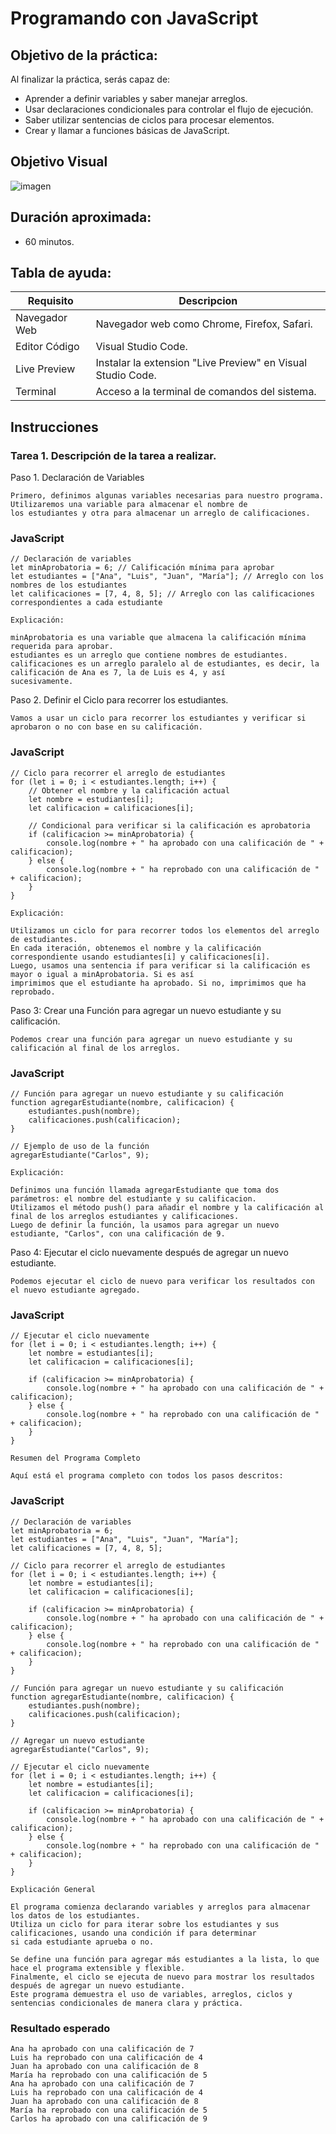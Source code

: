 # Programando con JavaScript

## Objetivo de la práctica:
Al finalizar la práctica, serás capaz de:
- Aprender a definir variables y saber manejar arreglos.
- Usar declaraciones condicionales para controlar el flujo de ejecución.
- Saber utilizar sentencias de ciclos para procesar elementos.
- Crear y llamar a funciones básicas de JavaScript.


## Objetivo Visual 

![imagen](../imagenes/capitulo5/funcion_javascript.png)

## Duración aproximada:
- 60 minutos.

## Tabla de ayuda:
| Requisito | Descripcion|
| --- | --- |
| Navegador Web | Navegador web como Chrome, Firefox, Safari. |
| Editor Código | Visual Studio Code. |
| Live Preview | Instalar la extension "Live Preview" en Visual Studio Code. |
| Terminal | Acceso a la terminal de comandos del sistema. |

## Instrucciones 

### Tarea 1. Descripción de la tarea a realizar.

Paso 1. Declaración de Variables

    Primero, definimos algunas variables necesarias para nuestro programa. Utilizaremos una variable para almacenar el nombre de 
    los estudiantes y otra para almacenar un arreglo de calificaciones.

### JavaScript
```
// Declaración de variables
let minAprobatoria = 6; // Calificación mínima para aprobar
let estudiantes = ["Ana", "Luis", "Juan", "María"]; // Arreglo con los nombres de los estudiantes
let calificaciones = [7, 4, 8, 5]; // Arreglo con las calificaciones correspondientes a cada estudiante
```

    Explicación:

    minAprobatoria es una variable que almacena la calificación mínima requerida para aprobar.
    estudiantes es un arreglo que contiene nombres de estudiantes.
    calificaciones es un arreglo paralelo al de estudiantes, es decir, la calificación de Ana es 7, la de Luis es 4, y así 
    sucesivamente.

Paso 2. Definir el Ciclo para recorrer los estudiantes.

    Vamos a usar un ciclo para recorrer los estudiantes y verificar si aprobaron o no con base en su calificación.

### JavaScript
```
// Ciclo para recorrer el arreglo de estudiantes
for (let i = 0; i < estudiantes.length; i++) {
    // Obtener el nombre y la calificación actual
    let nombre = estudiantes[i];
    let calificacion = calificaciones[i];
    
    // Condicional para verificar si la calificación es aprobatoria
    if (calificacion >= minAprobatoria) {
        console.log(nombre + " ha aprobado con una calificación de " + calificacion);
    } else {
        console.log(nombre + " ha reprobado con una calificación de " + calificacion);
    }
}
```

    Explicación:

    Utilizamos un ciclo for para recorrer todos los elementos del arreglo de estudiantes.
    En cada iteración, obtenemos el nombre y la calificación correspondiente usando estudiantes[i] y calificaciones[i].
    Luego, usamos una sentencia if para verificar si la calificación es mayor o igual a minAprobatoria. Si es así
    imprimimos que el estudiante ha aprobado. Si no, imprimimos que ha reprobado.

Paso 3: Crear una Función para agregar un nuevo estudiante y su calificación.

    Podemos crear una función para agregar un nuevo estudiante y su calificación al final de los arreglos.

### JavaScript
```
// Función para agregar un nuevo estudiante y su calificación
function agregarEstudiante(nombre, calificacion) {
    estudiantes.push(nombre);
    calificaciones.push(calificacion);
}

// Ejemplo de uso de la función
agregarEstudiante("Carlos", 9);
```

    Explicación:

    Definimos una función llamada agregarEstudiante que toma dos parámetros: el nombre del estudiante y su calificacion.
    Utilizamos el método push() para añadir el nombre y la calificación al final de los arreglos estudiantes y calificaciones.
    Luego de definir la función, la usamos para agregar un nuevo estudiante, "Carlos", con una calificación de 9.

Paso 4: Ejecutar el ciclo nuevamente después de agregar un nuevo estudiante.

    Podemos ejecutar el ciclo de nuevo para verificar los resultados con el nuevo estudiante agregado.

### JavaScript
```
// Ejecutar el ciclo nuevamente
for (let i = 0; i < estudiantes.length; i++) {
    let nombre = estudiantes[i];
    let calificacion = calificaciones[i];
    
    if (calificacion >= minAprobatoria) {
        console.log(nombre + " ha aprobado con una calificación de " + calificacion);
    } else {
        console.log(nombre + " ha reprobado con una calificación de " + calificacion);
    }
}
```

    Resumen del Programa Completo
    
    Aquí está el programa completo con todos los pasos descritos:

### JavaScript
```
// Declaración de variables
let minAprobatoria = 6;
let estudiantes = ["Ana", "Luis", "Juan", "María"];
let calificaciones = [7, 4, 8, 5];

// Ciclo para recorrer el arreglo de estudiantes
for (let i = 0; i < estudiantes.length; i++) {
    let nombre = estudiantes[i];
    let calificacion = calificaciones[i];
    
    if (calificacion >= minAprobatoria) {
        console.log(nombre + " ha aprobado con una calificación de " + calificacion);
    } else {
        console.log(nombre + " ha reprobado con una calificación de " + calificacion);
    }
}

// Función para agregar un nuevo estudiante y su calificación
function agregarEstudiante(nombre, calificacion) {
    estudiantes.push(nombre);
    calificaciones.push(calificacion);
}

// Agregar un nuevo estudiante
agregarEstudiante("Carlos", 9);

// Ejecutar el ciclo nuevamente
for (let i = 0; i < estudiantes.length; i++) {
    let nombre = estudiantes[i];
    let calificacion = calificaciones[i];
    
    if (calificacion >= minAprobatoria) {
        console.log(nombre + " ha aprobado con una calificación de " + calificacion);
    } else {
        console.log(nombre + " ha reprobado con una calificación de " + calificacion);
    }
}
```

    Explicación General

    El programa comienza declarando variables y arreglos para almacenar los datos de los estudiantes.
    Utiliza un ciclo for para iterar sobre los estudiantes y sus calificaciones, usando una condición if para determinar 
    si cada estudiante aprueba o no.
    
    Se define una función para agregar más estudiantes a la lista, lo que hace el programa extensible y flexible.
    Finalmente, el ciclo se ejecuta de nuevo para mostrar los resultados después de agregar un nuevo estudiante.
    Este programa demuestra el uso de variables, arreglos, ciclos y sentencias condicionales de manera clara y práctica.


### Resultado esperado

    Ana ha aprobado con una calificación de 7
    Luis ha reprobado con una calificación de 4
    Juan ha aprobado con una calificación de 8
    María ha reprobado con una calificación de 5
    Ana ha aprobado con una calificación de 7
    Luis ha reprobado con una calificación de 4
    Juan ha aprobado con una calificación de 8
    María ha reprobado con una calificación de 5
    Carlos ha aprobado con una calificación de 9
